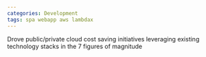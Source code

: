 ```yaml
---
categories: Development
tags: spa webapp aws lambdax
---
```


Drove public/private cloud cost saving initiatives leveraging existing technology stacks in the 7 figures of magnitude



